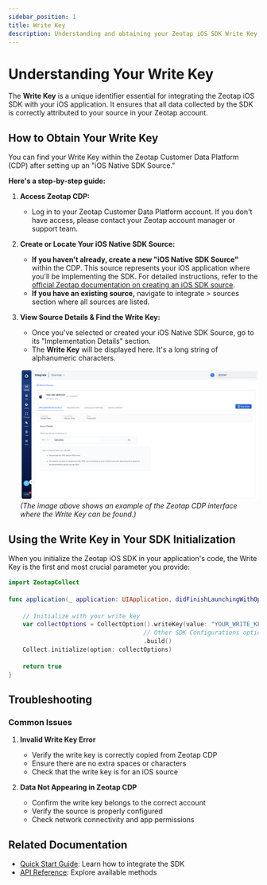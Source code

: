 ```yaml
---
sidebar_position: 1
title: Write Key
description: Understanding and obtaining your Zeotap iOS SDK Write Key.
---
```


# Understanding Your Write Key

The **Write Key** is a unique identifier essential for integrating the Zeotap iOS SDK with your iOS application. It ensures that all data collected by the SDK is correctly attributed to your source in your Zeotap account.

## How to Obtain Your Write Key

You can find your Write Key within the Zeotap Customer Data Platform (CDP) after setting up an "iOS Native SDK Source."

**Here's a step-by-step guide:**

1.  **Access Zeotap CDP:**
    *   Log in to your Zeotap Customer Data Platform account. If you don't have access, please contact your Zeotap account manager or support team.

2.  **Create or Locate Your iOS Native SDK Source:**
    *   **If you haven't already, create a new "iOS Native SDK Source"** within the CDP. This source represents your iOS application where you'll be implementing the SDK. For detailed instructions, refer to the [official Zeotap documentation on creating an iOS SDK source](https://docs.zeotap.com/articles/#!integrate-customer/create-an-ios-sdk-source).
    *   **If you have an existing source,** navigate to integrate > sources section where all sources are listed.

3.  **View Source Details & Find the Write Key:**
    *   Once you've selected or created your iOS Native SDK Source, go to its "Implementation Details" section.
    *   The **Write Key** will be displayed here. It's a long string of alphanumeric characters.

    ![Example of where to find the Write Key in the Zeotap CDP](../../../static/img/iOS/ios-writekey.png)
    *(The image above shows an example of the Zeotap CDP interface where the Write Key can be found.)*

## Using the Write Key in Your SDK Initialization

When you initialize the Zeotap iOS SDK in your application's code, the Write Key is the first and most crucial parameter you provide:

```swift
import ZeotapCollect

func application(_ application: UIApplication, didFinishLaunchingWithOptions launchOptions: [UIApplication.LaunchOptionsKey: Any]?) -> Bool {
    
    // Initialize with your write key
    var collectOptions = CollectOption().writeKey(value: "YOUR_WRITE_KEY")
                                      // Other SDK Configurations options
                                      .build()
    Collect.initialize(option: collectOptions)
    
    return true
}
```

## Troubleshooting

### Common Issues

1. **Invalid Write Key Error**
   - Verify the write key is correctly copied from Zeotap CDP
   - Ensure there are no extra spaces or characters
   - Check that the write key is for an iOS source

2. **Data Not Appearing in Zeotap CDP**
   - Confirm the write key belongs to the correct account
   - Verify the source is properly configured
   - Check network connectivity and app permissions


## Related Documentation

- [Quick Start Guide](../quickStart): Learn how to integrate the SDK
- [API Reference](../APIReference/setUserIdentities): Explore available methods